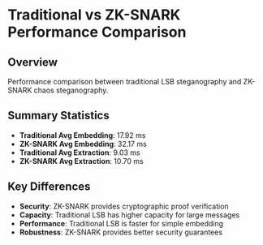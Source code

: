 # Traditional vs ZK-SNARK Performance Comparison

## Overview
Performance comparison between traditional LSB steganography and ZK-SNARK chaos steganography.

## Summary Statistics
- **Traditional Avg Embedding**: 17.92 ms
- **ZK-SNARK Avg Embedding**: 32.17 ms
- **Traditional Avg Extraction**: 9.03 ms
- **ZK-SNARK Avg Extraction**: 10.70 ms

## Key Differences
- **Security**: ZK-SNARK provides cryptographic proof verification
- **Capacity**: Traditional LSB has higher capacity for large messages
- **Performance**: Traditional LSB is faster for simple embedding
- **Robustness**: ZK-SNARK provides better security guarantees
